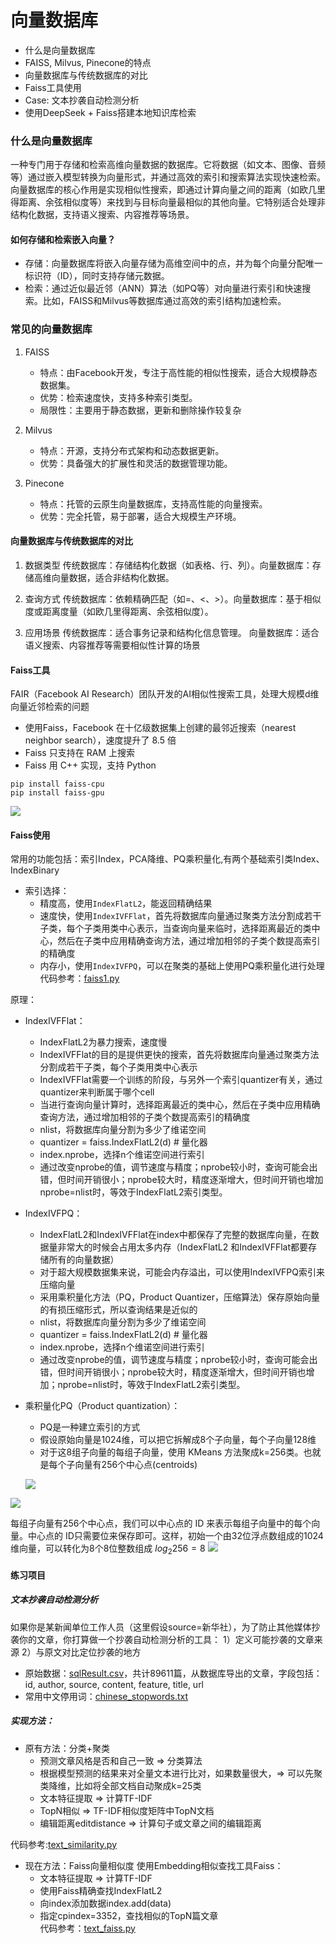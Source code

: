 # 向量数据库

- 什么是向量数据库
- FAISS, Milvus, Pinecone的特点
- 向量数据库与传统数据库的对比
- Faiss工具使用
- Case: 文本抄袭自动检测分析
- 使用DeepSeek + Faiss搭建本地知识库检索


### 什么是向量数据库
一种专门用于存储和检索高维向量数据的数据库。它将数据（如文本、图像、音频等）通过嵌入模型转换为向量形式，并通过高效的索引和搜索算法实现快速检索。
向量数据库的核心作用是实现相似性搜索，即通过计算向量之间的距离（如欧几里得距离、余弦相似度等）来找到与目标向量最相似的其他向量。它特别适合处理非结构化数据，支持语义搜索、内容推荐等场景。

#### 如何存储和检索嵌入向量？
- 存储：向量数据库将嵌入向量存储为高维空间中的点，并为每个向量分配唯一标识符（ID），同时支持存储元数据。
- 检索：通过近似最近邻（ANN）算法（如PQ等）对向量进行索引和快速搜索。比如，FAISS和Milvus等数据库通过高效的索引结构加速检索。

### 常见的向量数据库
1. FAISS
    - 特点：由Facebook开发，专注于高性能的相似性搜索，适合大规模静态数据集。
    - 优势：检索速度快，支持多种索引类型。
    - 局限性：主要用于静态数据，更新和删除操作较复杂
    
2. Milvus
    - 特点：开源，支持分布式架构和动态数据更新。
    - 优势：具备强大的扩展性和灵活的数据管理功能。

3. Pinecone
    - 特点：托管的云原生向量数据库，支持高性能的向量搜索。
    - 优势：完全托管，易于部署，适合大规模生产环境。

#### 向量数据库与传统数据库的对比
1. 数据类型
    传统数据库：存储结构化数据（如表格、行、列）。向量数据库：存储高维向量数据，适合非结构化数据。
2. 查询方式
    传统数据库：依赖精确匹配（如=、<、>）。向量数据库：基于相似度或距离度量（如欧几里得距离、余弦相似度）。

3. 应用场景
    传统数据库：适合事务记录和结构化信息管理。
    向量数据库：适合语义搜索、内容推荐等需要相似性计算的场景

#### Faiss工具
 FAIR（Facebook AI Research）团队开发的AI相似性搜索工具，处理大规模d维向量近邻检索的问题
- 使用Faiss，Facebook 在十亿级数据集上创建的最邻近搜索（nearest neighbor search），速度提升了 8.5 倍
- Faiss 只支持在 RAM 上搜索
- Faiss 用 C++ 实现，支持 Python

```
pip install faiss-cpu
pip install faiss-gpu
```
![](./image/faiss.png)


#### Faiss使用
常用的功能包括：索引Index，PCA降维、PQ乘积量化,有两个基础索引类Index、IndexBinary

- 索引选择：
    - 精度高，使用`IndexFlatL2`，能返回精确结果
    - 速度快，使用`IndexIVFFlat`，首先将数据库向量通过聚类方法分割成若干子类，每个子类用类中心表示，当查询向量来临时，选择距离最近的类中心，然后在子类中应用精确查询方法，通过增加相邻的子类个数提高索引的精确度
    - 内存小，使用`IndexIVFPQ`，可以在聚类的基础上使用PQ乘积量化进行处理
代码参考：[faiss1.py](./code/text_similarity/faiss1.py)

原理：
- IndexIVFFlat：
    - IndexFlatL2为暴力搜索，速度慢
    - IndexIVFFlat的目的是提供更快的搜索，首先将数据库向量通过聚类方法分割成若干子类，每个子类用类中心表示
    - IndexIVFFlat需要一个训练的阶段，与另外一个索引quantizer有关，通过quantizer来判断属于哪个cell
    - 当进行查询向量计算时，选择距离最近的类中心，然后在子类中应用精确查询方法，通过增加相邻的子类个数提高索引的精确度
    - nlist，将数据库向量分割为多少了维诺空间
    - quantizer = faiss.IndexFlatL2(d) # 量化器
    - index.nprobe，选择n个维诺空间进行索引
    - 通过改变nprobe的值，调节速度与精度；nprobe较小时，查询可能会出错，但时间开销很小；nprobe较大时，精度逐渐增大，但时间开销也增加nprobe=nlist时，等效于IndexFlatL2索引类型。
- IndexIVFPQ：
    - IndexFlatL2和IndexIVFFlat在index中都保存了完整的数据库向量，在数据量非常大的时候会占用太多内存（IndexFlatL2 和IndexIVFFlat都要存储所有的向量数据）
    - 对于超大规模数据集来说，可能会内存溢出，可以使用IndexIVFPQ索引来压缩向量
    - 采用乘积量化方法（PQ，Product Quantizer，压缩算法）保存原始向量的有损压缩形式，所以查询结果是近似的
    - nlist，将数据库向量分割为多少了维诺空间
    - quantizer = faiss.IndexFlatL2(d) # 量化器
    - index.nprobe，选择n个维诺空间进行索引
    - 通过改变nprobe的值，调节速度与精度；nprobe较小时，查询可能会出错，但时间开销很小；nprobe较大时，精度逐渐增大，但时间开销也增加；nprobe=nlist时，等效于IndexFlatL2索引类型。

- 乘积量化PQ（Product quantization）：
    - PQ是一种建立索引的方式
    - 假设原始向量是1024维，可以把它拆解成8个子向量，每个子向量128维
    - 对于这8组子向量的每组子向量，使用 KMeans 方法聚成k=256类。也就是每个子向量有256个中心点(centroids)
    
    ![](./image/pq_1.png)

 ![](./image/pq_2.png)
 
每组子向量有256个中心点，我们可以中心点的 ID 来表示每组子向量中的每个向量。中心点的 ID只需要位来保存即可。这样，初始一个由32位浮点数组成的1024维向量，可以转化为8个8位整数组成 $log_{2}256 = 8$
![](./image/k_means.png)

#### 练习项目
##### 文本抄袭自动检测分析
如果你是某新闻单位工作人员（这里假设source=新华社），为了防止其他媒体抄袭你的文章，你打算做一个抄袭自动检测分析的工具：
1）定义可能抄袭的文章来源
2）与原文对比定位抄袭的地方
- 原始数据：[sqlResult.csv](./code/text_similarity/sqlResult.csv)，共计89611篇，从数据库导出的文章，字段包括：id, author, source, content, feature, title, url
- 常用中文停用词：[chinese_stopwords.txt](./code/text_similarity/chinese_stopwords.txt)

##### 实现方法：
- 原有方法：分类+聚类
    - 预测文章风格是否和自己一致 => 分类算法
    - 根据模型预测的结果来对全量文本进行比对，如果数量很大，=> 可以先聚类降维，比如将全部文档自动聚成k=25类
    - 文本特征提取 => 计算TF-IDF
    - TopN相似 => TF-IDF相似度矩阵中TopN文档
    - 编辑距离editdistance => 计算句子或文章之间的编辑距离

代码参考:[text_similarity.py](./code/text_similarity/text_similarity.py)

- 现在方法：Faiss向量相似度
    使用Embedding相似查找工具Faiss：
    - 文本特征提取 => 计算TF-IDF
    - 使用Faiss精确查找IndexFlatL2
    - 向index添加数据index.add(data) 
    - 指定cpindex=3352，查找相似的TopN篇文章   
代码参考：[text_faiss.py](./code/text_similarity/text_faiss.py)
